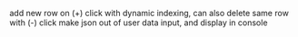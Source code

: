 add new row on (+) click with dynamic indexing, can also delete same row with (-) click
make json out of user data input, and display in console